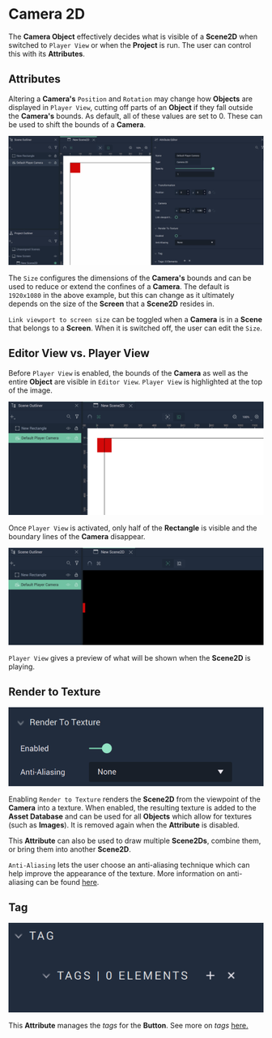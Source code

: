 # Camera 2D

The **Camera Object** effectively decides what is visible of a **Scene2D** when switched to `Player View` or when the **Project** is run. The user can control this with its **Attributes**. 

## Attributes

Altering a **Camera's** `Position` and `Rotation` may change how **Objects** are displayed in `Player View`, cutting off parts of an **Object** if they fall outside the **Camera's** bounds. As default, all of these values are set to 0. These can be used to shift the bounds of a **Camera**. 

![Camera Transformations.](../../.gitbook/assets/cameratransformation2d.gif)

The `Size` configures the dimensions of the **Camera's** bounds and can be used to reduce or extend the confines of a **Camera**. The default is `1920x1080` in the above example, but this can change as it ultimately depends on the size of the **Screen** that a **Scene2D** resides in. 

`Link viewport to screen size` can be toggled when a **Camera** is in a **Scene** that belongs to a **Screen**. When it is switched off, the user can edit the `Size`.

## Editor View vs. Player View

Before `Player View` is enabled, the bounds of the **Camera** as well as the entire **Object** are visible in `Editor View`. `Player View` is highlighted at the top of the image. 

![Camera Editor View.](../../.gitbook/assets/camera2dimage1.png)

Once `Player View` is activated, only half of the **Rectangle** is visible and the boundary lines of the **Camera** disappear. 

![Camera Player View.](../../.gitbook/assets/camera2dimage2.png)

`Player View` gives a preview of what will be shown when the **Scene2D** is playing. 

## Render to Texture

![](../../.gitbook/assets/camera2drendertotexture2.png)


Enabling `Render to Texture` renders the **Scene2D** from the viewpoint of the **Camera** into a texture. When enabled, the resulting texture is added to the **Asset Database** and can be used for all **Objects** which allow for textures (such as **Images**). It is removed again when the **Attribute** is disabled. 

This **Attribute** can also be used to draw multiple **Scene2Ds**, combine them, or bring them into another **Scene2D**.

`Anti-Aliasing` lets the user choose an anti-aliasing technique which can help improve the appearance of the texture. More information on anti-aliasing can be found [here](https://www.digitaltrends.com/computing/what-is-anti-aliasing/).

## Tag

![Tag Attributes.](../../.gitbook/assets/buttonattstag.png)

This **Attribute** manages the *tags* for the **Button**. See more on *tags* [here.](../attributes/common-attributes/tag.md)
